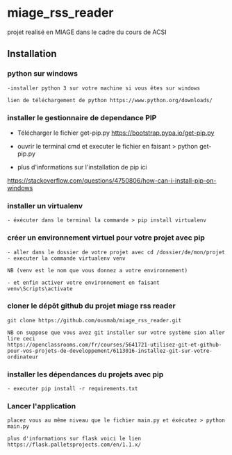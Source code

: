 # miage_rss_reader
projet realisé en MIAGE dans le cadre du cours de ACSI


## Installation

### python sur windows
```
-installer python 3 sur votre machine si vous êtes sur windows 

lien de téléchargement de python https://www.python.org/downloads/

```

### installer le gestionnaire de dependance PIP 

- Télécharger le fichier get-pip.py https://bootstrap.pypa.io/get-pip.py
- ouvrir le terminal cmd et executer le fichier en faisant > python get-pip.py

- plus d'informations sur l'installation de pip ici 

https://stackoverflow.com/questions/4750806/how-can-i-install-pip-on-windows

### installer un virtualenv 
```
- éxécuter dans le terminal la commande > pip install virtualenv
```
### créer un environnement virtuel pour votre projet avec pip
```
- aller dans le dossier de votre projet avec cd /dossier/de/mon/projet
- executer la commande virtualenv venv 

NB (venv est le nom que vous donnez a votre environnement)

- et enfin activer votre environnement en faisant venv\Scripts\activate
```
### cloner le dépôt github du projet miage rss reader
```
git clone https://github.com/ousmab/miage_rss_reader.git

NB on suppose que vous avez git installer sur votre système sion aller lire ceci 
https://openclassrooms.com/fr/courses/5641721-utilisez-git-et-github-pour-vos-projets-de-developpement/6113016-installez-git-sur-votre-ordinateur

```
### installer les dépendances du projets avec pip
```
- executer pip install -r requirements.txt
```

### Lancer l'application
```
placez vous au même niveau que le fichier main.py et éxécutez > python main.py

plus d'informations sur flask voici le lien https://flask.palletsprojects.com/en/1.1.x/
```